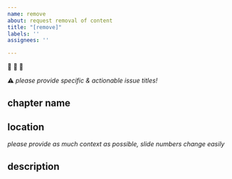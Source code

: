 ```yaml
---
name: remove
about: request removal of content
title: "[remove]"
labels: ''
assignees: ''

---
```


:put_litter_in_its_place: :put_litter_in_its_place: :put_litter_in_its_place:

:warning: *please provide specific & actionable issue titles!*

## chapter name

## location 
*please provide as much context as possible, slide numbers change easily*

## description

